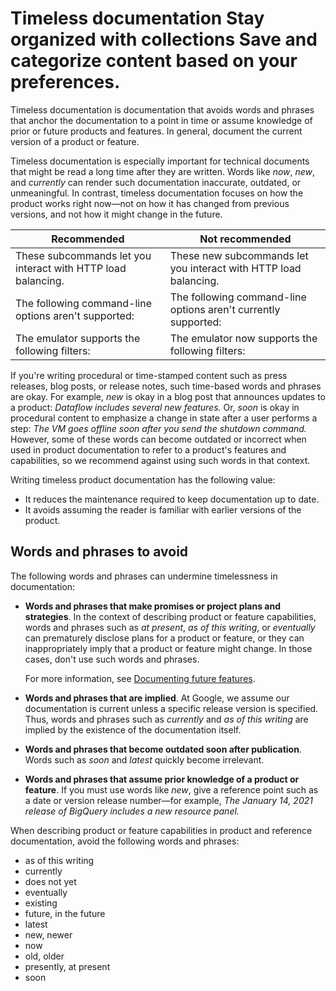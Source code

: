 
# Timeless documentation Stay organized with collections Save and categorize content based on your preferences.

Timeless documentation is documentation that avoids words and phrases that anchor the
documentation to a point in time or assume knowledge of prior or future products and features. In
general, document the current version of a product or feature.

Timeless documentation is especially important for technical documents that might be read a long
time after they are written. Words like *now*, *new*, and *currently* can render
such documentation inaccurate, outdated, or unmeaningful. In contrast, timeless documentation
focuses on how the product works right now—not on how it has changed from previous versions,
and not how it might change in the future.

| Recommended | Not recommended |
| --- | --- |
| These subcommands let you interact with HTTP load balancing. | These new subcommands let you interact with HTTP load balancing. |
| The following command-line options aren't supported: | The following command-line options aren't currently supported: |
| The emulator supports the following filters: | The emulator now supports the following filters: |

If you're writing procedural or time-stamped content such as press releases, blog posts, or
release notes, such time-based words and phrases are okay. For example, *new* is okay in a blog
post that announces updates to a product: *Dataflow includes several new features.* Or,
*soon* is okay in procedural content to emphasize a change in state after a user performs a
step: *The VM goes offline soon after you send the shutdown command.* However, some of these
words can become outdated or incorrect when used in product documentation to refer to a product's
features and capabilities, so we recommend against using such words in that context.

Writing timeless product documentation has the following value:

* It reduces the maintenance required to keep documentation up to date.
* It avoids assuming the reader is familiar with earlier versions of the product.

## Words and phrases to avoid

The following words and phrases can undermine timelessness in documentation:

* **Words and phrases that make promises or project plans and
  strategies**. In the context of describing product or feature capabilities, words and phrases such
  as *at present*, *as of this writing*, or *eventually* can prematurely disclose plans
  for a product or feature, or they can inappropriately imply that a product or feature might change.
  In those cases, don't use such words and phrases.

  For more information, see [Documenting future features](/style/future).
* **Words and phrases that are implied**. At Google, we assume our documentation is
  current unless a specific release version is specified. Thus, words and phrases such as
  *currently* and *as of this writing* are implied by the existence of the documentation
  itself.
* **Words and phrases that become outdated soon after publication**. Words such as *soon*
  and *latest* quickly become irrelevant.
* **Words and phrases that assume prior knowledge of a product or feature**. If you must use
  words like *new*, give a reference point such as a date or version release number—for
  example, *The January 14, 2021 release of BigQuery includes a new resource panel.*

When describing product or feature capabilities in product and reference documentation, avoid
the following words and phrases:

* as of this writing
* currently
* does not yet
* eventually
* existing
* future, in the future
* latest
* new, newer
* now
* old, older
* presently, at present
* soon

